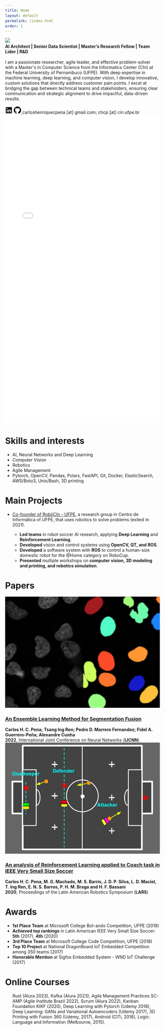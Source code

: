 ```yaml
---
title: Home
layout: default
permalink: /index.html
order: 1
---
```

<body>

<content>
<div class="profile">
    <img class="avatar" src="https://avatars.githubusercontent.com/u/14184997">
    <div class="profiletext"> 
    <strong>AI Architect | Senior Data Scientist | Master’s Research Fellow | Team Lider | R&D </strong> <br><br> 
    I am a passionate researcher, agile leader, and effective problem-solver with a Master's in Computer Science from the Informatics Center (CIn) at the Federal University of Pernambuco (UFPE). With deep expertise in machine learning, deep learning, and computer vision, I develop innovative, custom solutions that directly address customer pain points. I excel at bridging the gap between technical teams and stakeholders, ensuring clear communication and strategic alignment to drive impactful, data-driven results.
    <br><br>
    <a href="https://www.linkedin.com/in/chcp" target="_blank"><svg width="24" height="24" viewBox="0 0 24 24" ><path d="M20.5 2h-17A1.5 1.5 0 002 3.5v17A1.5 1.5 0 003.5 22h17a1.5 1.5 0 001.5-1.5v-17A1.5 1.5 0 0020.5 2zM8 19H5v-9h3zM6.5 8.25A1.75 1.75 0 118.3 6.5a1.78 1.78 0 01-1.8 1.75zM19 19h-3v-4.74c0-1.42-.6-1.93-1.38-1.93A1.74 1.74 0 0013 14.19a.66.66 0 000 .14V19h-3v-9h2.9v1.3a3.11 3.11 0 012.7-1.4c1.55 0 3.36.86 3.36 3.66z"></path></svg></a>
    <a href="https://github.com/CarlosPena00" target="_blank">
        <svg height="24" width="24" viewBox="0 0 16 16"><path d="M8 0c4.42 0 8 3.58 8 8a8.013 8.013 0 0 1-5.45 7.59c-.4.08-.55-.17-.55-.38 0-.27.01-1.13.01-2.2 0-.75-.25-1.23-.54-1.48 1.78-.2 3.65-.88 3.65-3.95 0-.88-.31-1.59-.82-2.15.08-.2.36-1.02-.08-2.12 0 0-.67-.22-2.2.82-.64-.18-1.32-.27-2-.27-.68 0-1.36.09-2 .27-1.53-1.03-2.2-.82-2.2-.82-.44 1.1-.16 1.92-.08 2.12-.51.56-.82 1.28-.82 2.15 0 3.06 1.86 3.75 3.64 3.95-.23.2-.44.55-.51 1.07-.46.21-1.61.55-2.33-.66-.15-.24-.6-.83-1.23-.82-.67.01-.27.38.01.53.34.19.73.9.82 1.13.16.45.68 1.31 2.69.94 0 .67.01 1.3.01 1.49 0 .21-.15.45-.55.38A7.995 7.995 0 0 1 0 8c0-4.42 3.58-8 8-8Z"></path></svg>
    </a>
    <span class="contact">
        <span style="unicode-bidi:bidi-override; direction: rtl;">rb.epfu.nic [ta] pchc</span>
        <span style="unicode-bidi:bidi-override; direction: rtl;">;moc.liamg [ta] anepceuqirnehsolrac</span>
    </span>
    </div>
</div>

<iframe src="/assets/chcp_resume_cv.pdf" width="100%" height="1000px" style="border: none;"></iframe>


<div>

  <h1 id="skills">Skills and interests</h1>
  <ul>
    <li>AI, Neural Networks and Deep Learning</li>
    <li>Computer Vision</li>
    <li>Robotics</li>
    <li>Agile Management</li>
    <li>Pytorch, OpenCV, Pandas, Polars, FastAPI, Git, Docker, ElasticSearch, AWS/Boto3, Unix/Bash, 3D printing</li>
  </ul>
</div>


<h1>Main Projects</h1>
  <ul class="project-list">
    <li ><a href="https://robocin.com.br/">Co-founder of RobôCIn - UFPE</a>, a research group in Centro de Informática of UFPE, that uses robotics to solve problems (exited in 2021).</li>
    <ul>
      <li><strong>Led teams</strong> in robot soccer AI research, applying <strong>Deep Learning</strong> and <strong>Reinforcement Learning</strong>.</li>
      <li><strong>Developed</strong> vision and control systems using <strong>OpenCV, QT, and ROS</strong>.</li>
      <li><strong>Developed</strong> a software system with <strong>ROS</strong> to control a human-size domestic robot for the @Home category on RoboCup.</li>
      <li><strong>Presented</strong> multiple workshops on <strong>computer vision, 3D modeling and printing, and robotics simulation</strong>.</li>
   </ul>
</ul>

<h1>Papers</h1>

<div class="paper">
    <div class="paper-img-col">
        <img class="img-paper" src="assets/images/segs.png" alt="image">
    </div>
    <div class="paper-text-col">
        <h3><a class="text-link" href="https://doi.org/10.1109/IJCNN55064.2022.9892717" target="_blank">An Ensemble Learning Method for Segmentation Fusion</a></h3>
        <div><strong><span>Carlos H. C. Pena; Tsang Ing Ren; Pedro D. Marrero Fernandez; Fidel A. Guerrero-Peña; Alexandre Cunha</span></strong></div>
        <div><strong class="date">2022</strong>, International Joint Conference on Neural Networks (<strong>IJCNN</strong>)</div>
    </div>
</div>

<div class="paper">
    <div class="paper-img-col">
        <img class="img-paper" src="assets/images/rc-coach.jpg" alt="image">
    </div>
    <div class="paper-text-col">
        <h3><a class="text-link" href="https://ieeexplore.ieee.org/abstract/document/9307069" target="_blank">An analysis of Reinforcement Learning applied to Coach task in IEEE Very Small Size Soccer</a></h3>
        <div><strong><span>Carlos H. C. Pena, M. G. Machado, M. S. Barris, J. D. P. Silva, L. D. Maciel, T. Ing Ren, E. N. S. Barros, <b>P. H. M. Braga</b> and H. F. Bassani</span></strong></div>
        <div><strong class="date">2020</strong>, Proceedings of the Latin American Robotics Symposium (<strong>LARS</strong>)</div>
    </div>
</div>

<h1>Awards</h1>
<ul>
    <li><strong>1st Place Team</strong> at Microsoft College Bot-ando Competition, UFPE (2019)</li>
    <li><strong>Achieved top rankings</strong> in Latin American IEEE Very Small Size Soccer: <strong>5th</strong> (2017), <strong>4th</strong> (2020)</li>
    <li><strong>3rd Place Team</strong> at Microsoft College Code Competition, UFPE (2018)</li>
    <li><strong>Top 10 Project</strong> at National DragonBoard IoT Embedded Competition among 350 teams (2017)</li>
    <li><strong>Honorable Mention</strong> at Sigfox Embedded System - WND IoT Challenge (2017)</li>
</ul>

<h1> Online Courses</h1>
<ul>
Rust (Alura 2023), Kafka (Alura 2023), Agile Management Practices SC-AMP (Agile Institute Brazil 2022), Scrum (Alura 2022), Kanban Foundation KIKF (2020), Deep Learning with Pytorch (Udemy 2018), Deep Learning: GANs and Variational Autoencoders (Udemy 2017), 3D Printing with Fusion 360 (Udemy, 2017), Android (CITi, 2016), Logic: Language and Information (Melbourne, 2015).
</ul>

</content>
</body>
